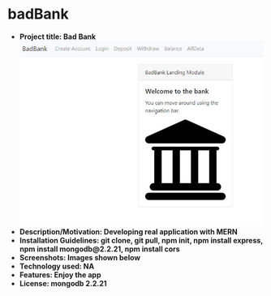 # badBank
<b>
<ul>
  <li>
    Project title: <b>Bad Bank</b>
    <img src="./img/Captura.JPG"></img>
  </li>
  <li>
    Description/Motivation: <b>Developing real application with MERN</b>
  </li>
  <li>
    Installation Guidelines: <b>git clone, git pull, npm init, npm install express, npm install mongodb@2.2.21, npm install cors</b>
  </li>
  <li>
    Screenshots: <b>Images shown below</b>
  </li>
  <li>
    Technology used: <b>NA</b>
  </li>
  <li>
    Features: <b>Enjoy the app</b>
  </li>
  <li>
    License: <b>mongodb 2.2.21</b>
  </li>
</ul>
</b>
